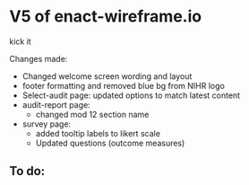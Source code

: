 # V5 of enact-wireframe.io

kick it

Changes made:
- Changed welcome screen wording and layout
- footer formatting and removed blue bg from NIHR logo
- Select-audit page: updated options to match latest content
- audit-report page: 
  - changed mod 12 section name
- survey page:
  - added tooltip labels to likert scale
  - Updated questions (outcome measures)

To do:
- 


